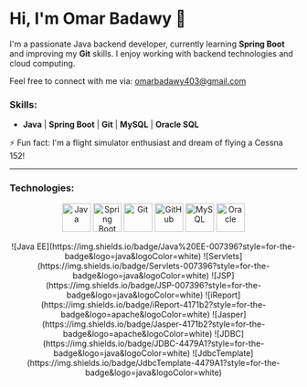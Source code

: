 # Hi, I'm Omar Badawy 👋

I'm a passionate Java backend developer, currently learning **Spring Boot** and improving my **Git** skills. I enjoy working with backend technologies and cloud computing.

Feel free to connect with me via: omarbadawy403@gmail.com

### Skills:
- **Java** | **Spring Boot** | **Git** | **MySQL** | **Oracle SQL**

⚡ Fun fact: I'm a flight simulator enthusiast and dream of flying a Cessna 152!

---

### Technologies:

<p align="center">
  <img src="https://cdn.jsdelivr.net/gh/devicons/devicon/icons/java/java-original.svg" alt="Java" width="50" height="50" />
  <img src="https://cdn.jsdelivr.net/gh/devicons/devicon/icons/spring/spring-original.svg" alt="Spring Boot" width="50" height="50" />
  <img src="https://cdn.jsdelivr.net/gh/devicons/devicon/icons/git/git-original.svg" alt="Git" width="50" height="50" />
  <img src="https://cdn.jsdelivr.net/gh/devicons/devicon/icons/github/github-original.svg" alt="GitHub" width="50" height="50" />
  <img src="https://cdn.jsdelivr.net/gh/devicons/devicon/icons/mysql/mysql-original.svg" alt="MySQL" width="50" height="50" />
  <img src="https://cdn.jsdelivr.net/gh/devicons/devicon/icons/oracle/oracle-original.svg" alt="Oracle" width="50" height="50" />
</p>
<p align="center">
![Java EE](https://img.shields.io/badge/Java%20EE-007396?style=for-the-badge&logo=java&logoColor=white) 
![Servlets](https://img.shields.io/badge/Servlets-007396?style=for-the-badge&logo=java&logoColor=white) 
![JSP](https://img.shields.io/badge/JSP-007396?style=for-the-badge&logo=java&logoColor=white) 
![iReport](https://img.shields.io/badge/iReport-4171b2?style=for-the-badge&logo=apache&logoColor=white) 
![Jasper](https://img.shields.io/badge/Jasper-4171b2?style=for-the-badge&logo=apache&logoColor=white) 
![JDBC](https://img.shields.io/badge/JDBC-4479A1?style=for-the-badge&logo=java&logoColor=white) 
![JdbcTemplate](https://img.shields.io/badge/JdbcTemplate-4479A1?style=for-the-badge&logo=java&logoColor=white)
</p>

